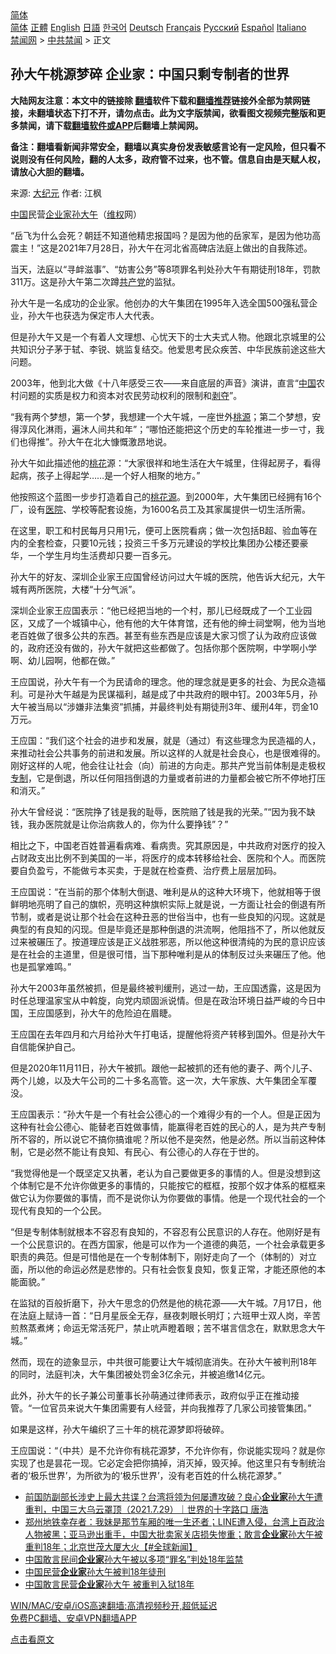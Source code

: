  <!-- 面包屑导航 --> <div class="breadcrumb"><!-- GTranslate: https://gtranslate.io/ -->  <div class="switcher notranslate">  <div class="selected">  <a href="#" onclick="return false;"> 简体</a>  </div>  <div class="option">  <a href="https://www.bannedbook.org" onclick="doGTranslate('zh-CN|zh-CN');jQuery('div.switcher div.selected a').html(jQuery(this).html());return false;" title="简体中文" class="nturl selected"> 简体</a>  <a href="https://www.bannedbook.org/zh-tw/" onclick="doGTranslate('zh-CN|zh-TW');jQuery('div.switcher div.selected a').html(jQuery(this).html());return false;" title="繁體中文" class="nturl"> 正體</a>  <a href="https://www.bannedbook.org/en/" onclick="doGTranslate('zh-CN|en');jQuery('div.switcher div.selected a').html(jQuery(this).html());return false;" title="English" class="nturl"> English</a>  <a href="https://www.bannedbook.org/ja/" onclick="doGTranslate('zh-CN|ja');jQuery('div.switcher div.selected a').html(jQuery(this).html());return false;" title="日本語" class="nturl"> 日語</a>  <a href="https://www.bannedbook.org/ko/" onclick="doGTranslate('zh-CN|ko');jQuery('div.switcher div.selected a').html(jQuery(this).html());return false;" title="한국어" class="nturl"> 한국어</a>  <a href="https://www.bannedbook.org/de/" onclick="doGTranslate('zh-CN|de');jQuery('div.switcher div.selected a').html(jQuery(this).html());return false;" title="Deutsch" class="nturl"> Deutsch</a>  <a href="https://www.bannedbook.org/fr/" onclick="doGTranslate('zh-CN|fr');jQuery('div.switcher div.selected a').html(jQuery(this).html());return false;" title="Français" class="nturl"> Français</a>  <a href="https://www.bannedbook.org/ru/" onclick="doGTranslate('zh-CN|ru');jQuery('div.switcher div.selected a').html(jQuery(this).html());return false;" title="Русский" class="nturl"> Русский</a>  <a href="https://www.bannedbook.org/es/" onclick="doGTranslate('zh-CN|es');jQuery('div.switcher div.selected a').html(jQuery(this).html());return false;" title="Español" class="nturl"> Español</a>  <a href="https://www.bannedbook.org/it/" onclick="doGTranslate('zh-CN|it');jQuery('div.switcher div.selected a').html(jQuery(this).html());return false;" title="Italiano" class="nturl"> Italiano</a>  </div>  </div>      <div class='breadcrumb-sub'><!-- Breadcrumb NavXT 6.3.0 --> <a href="https://www.bannedbook.org/" class="home">禁闻网</a> &gt; <a href="https://www.bannedbook.org/bnews/cbnews/" class="category">中共禁闻</a> &gt; 正文</div></div><h2>孙大午桃源梦碎 企业家：中国只剩专制者的世界</h2> <p class="notice"><b>大陆网友注意：本文中的链接除 <a href="https://github.com/bannedbook/fanqiang" >翻墙</a>软件下载和<a href="https://github.com/killgcd/justmysocks/blob/master/README.md">翻墙推荐</a>链接外全部为禁网链接，未翻墙状态下打不开，请勿点击。此为文字版禁闻，欲看图文视频完整版和更多禁闻，请下载<a href="https://github.com/bannedbook/fanqiang">翻墙软件或APP</a>后翻墙上禁闻网。</p><p>备注：翻墙看新闻非常安全，翻墙以真实身份发表敏感言论有一定风险，但只看不说则没有任何风险，翻的人太多，政府管不过来，也不管。信息自由是天赋人权，请放心大胆的翻墙。</b></p>  <div class="entry"> <p>来源:&nbsp;<span class='wp_keywordlink_affiliate'><a href="http://www.epochtimes.com/" title="大纪元" target="_blank">大纪元</a></span>                            作者:&nbsp;江枫                                                 </p> <p><span class='wp_keywordlink_affiliate'><a href="https://www.bannedbook.org/" title="中国" target="_blank">中国</a></span>民营<a href="https://www.bannedbook.org/bnews/tag/%e4%bc%81%e4%b8%9a%e5%ae%b6/" class="st_tag internal_tag" rel="tag" title="标签 企业家 下的日志">企业家</a><a href="https://www.bannedbook.org/bnews/tag/%e5%ad%99%e5%a4%a7%e5%8d%88/" class="st_tag internal_tag" rel="tag" title="标签 孙大午 下的日志">孙大午</a>（<span class='wp_keywordlink_affiliate'><a href="https://www.bannedbook.org/bnews/weiquan/" title="维权" target="_blank">维权</a></span>网）</p> <p>“岳飞为什么会死？朝廷不知道他精忠报国吗？是因为他的岳家军，是因为他功高震主！”这是2021年7月28日，孙大午在河北省高碑店法庭上做出的自我陈述。</p> <p>当天，法庭以“寻衅滋事”、“妨害公务”等8项罪名判处孙大午有期徒刑18年，罚款311万。这是孙大午第二次蹲<a href="https://www.bannedbook.org/bnews/tag/%e5%85%b1%e4%ba%a7%e5%85%9a/" class="st_tag internal_tag" rel="tag" title="标签 共产党 下的日志">共产党</a>的监狱。</p> <p>孙大午是一名成功的企业家。他创办的大午集团在1995年入选全国500强私营企业，孙大午也获选为保定市人大代表。</p> <p>但是孙大午又是一个有着人文理想、心忧天下的士大夫式人物。他跟北京城里的公共知识分子茅于轼、李锐、姚监复结交。他爱思考民众疾苦、中华民族前途这些大问题。</p> <p>2003年，他到北大做《十八年感受三农——来自底层的声音》演讲，直言“<a href="https://www.bannedbook.org/bnews/tag/%E4%B8%AD%E5%9B%BD/" class="st_tag internal_tag" rel="tag" title="标签 中国 下的日志">中国</a>农村问题的实质是权力和资本对农民劳动权利的限制和<span class='wp_keywordlink'><a href="https://www.bannedbook.org/forum2/topic21.html" title="《剥夺》 黄建民 著" target="_blank">剥夺</a></span>”。</p>  <p>“我有两个梦想，第一个梦，我想建一个大午城，一座世外<a href="https://www.bannedbook.org/bnews/tag/%E6%A1%83%E6%BA%90/" class="st_tag internal_tag" rel="tag" title="标签 桃源 下的日志">桃源</a>；第二个梦想，安得淳风化淋雨，遍沐人间共和年”；“哪怕还能把这个历史的车轮推进一步一寸，我们也得推”。孙大午在北大慷慨激昂地说。</p> <p>孙大午如此描述他的<a href="https://www.bannedbook.org/bnews/tag/%E6%A1%83%E8%8A%B1/" class="st_tag internal_tag" rel="tag" title="标签 桃花 下的日志">桃花</a>源：“大家很祥和地生活在大午城里，住得起房子，看得起病，孩子上得起学……是一个好人相聚的地方。”</p> <p>他按照这个蓝图一步步打造着自己的<a href="https://www.bannedbook.org/bnews/tag/%E6%A1%83%E8%8A%B1%E6%BA%90/" class="st_tag internal_tag" rel="tag" title="标签 桃花源 下的日志">桃花源</a>。到2000年，大午集团已经拥有16个厂，设有<a href="https://www.bannedbook.org/bnews/tag/%E5%8C%BB%E9%99%A2/" class="st_tag internal_tag" rel="tag" title="标签 医院 下的日志">医院</a>、学校等配套设施，为1600名员工及其家属提供一切生活所需。</p> <p>在这里，职工和村民每月只用1元，便可上医院看病；做一次包括B超、验血等在内的全套检查，只要10元钱；投资三千多万元建设的学校比集团办公楼还要豪华，一个学生月均生活费却只要一百多元。</p> <p>孙大午的好友、深圳企业家王应国曾经访问过大午城的医院，他告诉大纪元，大午城有两所医院，大楼“十分气派”。</p> <p>深圳企业家王应国表示：“他已经把当地的一个村，那儿已经既成了一个工业园区，又成了一个城镇中心，他有他的大午体育馆，还有他的绅士祠堂啊，他为当地老百姓做了很多公共的东西。甚至有些东西是应该是大家习惯了认为政府应该做的，政府还没有做的，孙大午就把这些都做了。包括你那个医院啊，中学啊小学啊、幼儿园啊，他都在做。”</p> <p>王应国说，孙大午有一个为民请命的理念。他的理念就是更多的社会、为民众造福利。可是孙大午越是为民谋福利，越是成了中共政府的眼中钉。2003年5月，孙大午被当局以“涉嫌非法集资”抓捕，并最终判处有期徒刑3年、缓刑4年，罚金10万元。</p>  <p>王应国：“我们这个社会的进步和发展，就是（通过）有这些理念为民造福的人，来推动社会公共事务的前进和发展。所以这样的人就是社会良心，也是很难得的。刚好这样的人呢，他会往让社会（向）前进的方向走。那共产党当前体制是走极权<a href="https://www.bannedbook.org/bnews/tag/%E4%B8%93%E5%88%B6/" class="st_tag internal_tag" rel="tag" title="标签 专制 下的日志">专制</a>，它是倒退，所以任何阻挡倒退的力量或者前进的力量都会被它所不停地打压和消灭。”</p> <p>孙大午曾经说：“医院挣了钱是我的耻辱，医院赔了钱是我的光荣。”“因为我不缺钱，我办医院就是让你治病救人的，你为什么要挣钱”？”</p> <p>相比之下，中国老百姓普遍看病难、看病贵。究其原因是，中共政府对医疗的投入占财政支出比例不到美国的一半，将医疗的成本转移给社会、医院和个人。而医院要自负盈亏，不能做亏本买卖，于是就在检查费、治疗费上层层加码。</p> <p>王应国说：“在当前的那个体制大倒退、唯利是从的这种大环境下，他就相等于很鲜明地亮明了自己的旗帜，亮明这种旗帜实际上就是说，一方面让社会的倒退有所节制，或者是说让那个社会在这种丑恶的世俗当中，也有一些良知的闪现。这就是典型的有良知的闪现。但是毕竟还是那种倒退的洪流啊，他阻挡不了，所以他就反过来被碾压了。按道理应该是正义战胜邪恶，所以他这种很清纯的为民的意识应该是在社会的主道里，但是很可惜，当下那种唯利是从的体制反过头来碾压了他。他也是孤掌难鸣。”</p> <p>孙大午2003年虽然被抓，但是最终被判缓刑，逃过一劫，王应国透露，这是因为时任总理温家宝从中斡旋，向党内顽固派说情。但是在政治环境日益严峻的今日中国，王应国感到，孙大午的危险迫在眉睫。</p> <p>王应国在去年四月和六月给孙大午打电话，提醒他将资产转移到国外。但是孙大午自信能保护自己。</p> <p>但是2020年11月11日，孙大午被抓。跟他一起被抓的还有他的妻子、两个儿子、两个儿媳，以及大午公司的二十多名高管。这一次，大午家族、大午集团全军覆没。</p>  <p>王应国表示：“孙大午是一个有社会公德心的一个难得少有的一个人。但是正因为这种有社会公德心、能替老百姓做事情，能赢得老百姓的民心的人，是为共产专制所不容的，所以说它不搞你搞谁呢？所以他不是突然，他是必然。所以当前这种体制，它是必然不能让有良知、有民心、有公德心的人存在于世的。</p> <p>“我觉得他是一个既坚定又执著，老认为自己要做更多的事情的人。但是没想到这个体制它是不允许你做更多的事情的，只能按它的框框，按那个奴才体系的框框来做它认为你要做的事情，而不是说你认为你要做的事情。他是一个现代社会的一个现代有良知的一个公民。</p> <p>“但是专制体制就根本不容忍有良知的，不容忍有公民意识的人存在。他刚好是有一个公民意识的。在西方国家，他是可以作为一个道德的典范，一个社会承载更多职责的典范。但是可惜他是在一个专制体制下，刚好走向了一个（体制的）对立面，所以他的命运必然是悲惨的。只有社会恢复良知，恢复正常，才能还原他的本能面貌。”</p> <p>在监狱的百般折磨下，孙大午思念的仍然是他的桃花源——大午城。7月17日，他在法庭上赋诗一首：“日月星辰全无存，昼夜刺眼长明灯；六班甲士双人岗，辛苦煎熬蒸煮烤；命运无常活死尸，禁止吭声瞪着眼；苦不堪言信念在，默默思念大午城。”</p> <p>然而，现在的迹象显示，中共很可能要让大午城彻底消失。在孙大午被判刑18年的同时，法庭判决，大午集团被处罚金3亿余元，并被追缴14亿元。</p> <p>此外，孙大午的长子兼公司董事长孙萌通过律师表示，政府似乎正在推动接管。“一位官员来说大午集团需要有人经营，并向我推荐了几家公司接管集团。”</p> <p>如果是这样，孙大午编织了三十年的桃花源梦即将破碎。</p>  <p>王应国说：“（中共）是不允许你有桃花源梦，不允许你有，你说能实现吗？就是你实现了也是昙花一现。它必定会把你搞掉，消灭掉，毁灭掉。他这里只有专制统治者的‘极乐世界’，为所欲为的‘极乐世界’，没有老百姓的什么桃花源梦。”</p> <ul class='op-related-articles' title='相关阅读'> <li><a href='https://www.bannedbook.org/bnews/bannedvideo/20210729/1596483.html' target='_blank'>前国防副部长涉史上最大共谍？台湾将领为何屡遭攻破？良心<b>企业家</b>孙大午遭重判，中国三大乌云罩顶（2021.7.29）｜世界的十字路口 唐浩</a></li> <li><a href='https://www.bannedbook.org/bnews/bannedvideo/20210729/1596109.html' target='_blank'>郑州地铁幸存者：我妹是那节车厢的唯一生还者；LINE遭入侵，台湾上百政治人物被黑；亚马逊出重手，中国大批卖家关店损失惨重；敢言<b>企业家</b>孙大午被重判18年；北京世茂大厦大火【#全球新闻】</a></li> <li><a href='https://www.bannedbook.org/bnews/headline/20210728/1595922.html' target='_blank'>中国敢言民间<b>企业家</b>孙大午被以多项“罪名”判处18年监禁</a></li> <li><a href='https://www.bannedbook.org/bnews/headline/20210728/1595880.html' target='_blank'>中国民营<b>企业家</b>孙大午被判18年徒刑</a></li> <li><a href='https://www.bannedbook.org/bnews/comments/20210728/1595789.html' target='_blank'>中国敢言民营<b>企业家</b>孙大午 被重判入狱18年</a></li> </ul> <p class="texttj"> <a href="https://github.com/bannedbook/fanqiang/wiki/V2ray%E6%9C%BA%E5%9C%BA" target="_blank">WIN/MAC/安卓/iOS高速翻墙:高清视频秒开,超低延迟</a><br/> <a href="https://github.com/bannedbook/fanqiang/wiki/%E7%A6%81%E9%97%BB%E7%BD%91%E5%AE%89%E5%8D%93%E7%BF%BB%E5%A2%99%E6%96%B0%E9%97%BBAPP" target="_blank">免费PC翻墙、安卓VPN翻墙APP</a></p><p><a href="https://www.epochtimes.com/gb/21/7/31/n13129967.htm">点击看原文</a></p><a name='sharetosocial'></a>  <div style="margin-bottom:5px;padding-bottom:5px;clear:both"> <div id="archive-pix-1" class="banner-ads"> <!-- AuctionX Display platform tag START --> <div id="26318x728x90x621x_ADSLOT2" clicktrack="%%CLICK_URL_ESC%%"></div> <!-- AuctionX Display platform tag END --> </div> <div id="archive-pix-2" class="banner-ads"> <!-- AuctionX Display platform tag START --> <div id="26315x300x250x621x_ADSLOT2" clicktrack="%%CLICK_URL_ESC%%"></div> <!-- AuctionX Display platform tag END --> </div> </div>  <div id="archive-pix-1" class="banner-ads"> <!-- AuctionX Display platform tag START --> <div id="26318x728x90x621x_ADSLOT3" clicktrack="%%CLICK_URL_ESC%%"></div> <!-- AuctionX Display platform tag END --> </div> </div><!--END ENTRY--> 